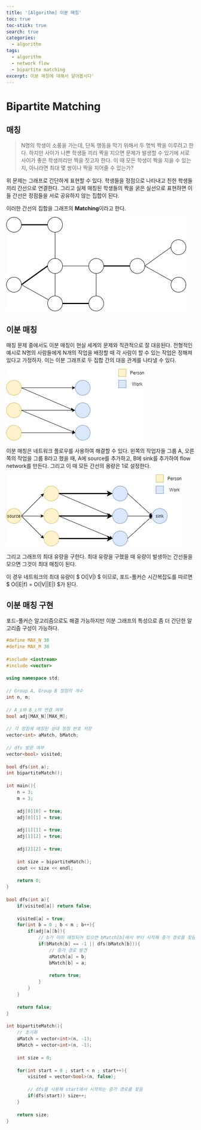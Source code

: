 ```yaml
---
title: '[Algorithm] 이분 매칭'
toc: true
toc-stick: true
search: true
categories:
  - algorithm
tags:
  - algorithm
  - network flow
  - bipartite matching
excerpt: 이분 매칭에 대해서 알아봅시다'
---
```


# Bipartite Matching

## 매칭

> N명의 학생이 소풍을 가는데, 단독 행동을 막기 위해서 두 명씩 짝을 이루려고 한다. 
> 하지만 사이가 나쁜 학생들 끼리 짝을 지으면 문제가 발생할 수 있기에 
> 서로 사이가 좋은 학생끼리만 짝을 짓고자 한다. 
> 이 때 모든 학생이 짝을 지을 수 있는지, 아니라면 최대 몇 쌍이나 짝을 지어줄 수 있는가?  

위 문제는 그래프로 간단하게 표현할 수 있다. 
학생들을 정점으로 나타내고 친한 학생들 끼리 간선으로 연결한다. 
그리고 실제 매칭된 학생들의 짝을 굵은 실선으로 표현하면 이들 간선은 정점들을 서로 공유하지 않는 집합이 된다.  

이러한 간선의 집합을 그래프의 **Matching**이라고 한다.

![matching](/assets/images/algorithm/matching.png)  

 
## 이분 매칭

매칭 문제 중에서도 이분 매칭이 현실 세계의 문제와 직관적으로 잘 대응된다. 
전형적인 예시로 N명의 사람들에게 N개의 작업을 배정할 때 각 사람이 할 수 있는 작업은 정해져 있다고 가정하자. 
이는 이분 그래프로 두 집합 간의 대응 관계를 나타낼 수 있다.

![bipartite_matching](/assets/images/algorithm/bipartite_matching.png)  

이분 매칭은 네트워크 플로우를 사용하여 해결할 수 있다. 
왼쪽의 작업자들 그룹 A, 오른쪽의 작업을 그룹 B라고 했을 때, 
A에 source를 추가하고, B에 sink를 추가하여 flow network를 만든다. 
그리고 이 때 모든 간선의 용량은 1로 설정한다. 

![bipartite_matching2](/assets/images/algorithm/bipartite_matching2.png)  

그리고 그래프의 최대 유량을 구한다. 
최대 유량을 구했을 때 유량이 발생하는 간선들을 모으면 그것이 최대 매칭이 된다.  

이 경우 네트워크의 최대 유량이 $ O(\|V\|) $ 이므로, 포드-풀커슨 시간복잡도를 따르면 $ O(\|E\|f) = O(\|V\|\|E\|) $가 된다. 

## 이분 매칭 구현  

포드-풀커슨 알고리즘으로도 해결 가능하지만 이분 그래프의 특성으로 좀 더 간단한 알고리즘 구성이 가능하다.

``` cpp
#define MAX_N 30
#define MAX_M 30

#include <iostream>
#include <vector>

using namespace std;

// Group A, Group B 정점의 개수
int n, m;

// A_i와 B_i의 연결 여부
bool adj[MAX_N][MAX_M];

// 각 정점에 매칭된 상대 정점 번호 저장
vector<int> aMatch, bMatch;

// dfs 방문 여부
vector<bool> visited;

bool dfs(int a);
int bipartiteMatch();

int main(){
	n = 3;
	m = 3;

	adj[0][0] = true;
	adj[0][1] = true;

	adj[1][1] = true;
	adj[1][2] = true;

	adj[2][2] = true;

	int size = bipartiteMatch();
	cout << size << endl;

	return 0;
}

bool dfs(int a){
	if(visited[a]) return false;

	visited[a] = true;
	for(int b = 0 ; b < m ; b++){
		if(adj[a][b]){
			// b가 이미 매칭되어 있으면 bMatch[b]에서 부터 시작해 증가 경로를 찾음
			if(bMatch[b] == -1 || dfs(bMatch[b])){
				// 증가 경로 발견
				aMatch[a] = b;
				bMatch[b] = a;

				return true;
			}
		}
	}

	return false;
}

int bipartiteMatch(){
	// 초기화
	aMatch = vector<int>(n, -1);
	bMatch = vector<int>(n, -1);

	int size = 0;

	for(int start = 0 ; start < n ; start++){
		visited = vector<bool>(n, false);

		// dfs를 사용해 start에서 시작하는 증가 경로를 찾음
		if(dfs(start)) size++;
	}

	return size;
}
```
